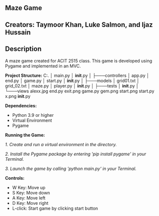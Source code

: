 ## Maze Game
## Creators: Taymoor Khan, Luke Salmon, and Ijaz Hussain

## Description
A maze game created for ACIT 2515 class.
This game is developed using Pygame and implemented in an MVC.

**Project Structure:**
C:.
│   main.py
│   __init__.py
│
├───controllers
│       app.py
│       end.py
│       game.py
│       start.py
│       __init__.py
│
├───models
│       grid01.txt
│       grid_02.txt
│       maze.py
│       player.py
│       __init__.py
│
├───tests
│       __init__.py
│
└───views
        alexx.jpg
        end.py
        exit.png
        game.py
        gem.png
        start.png
        start.py
        x.png
        __init__.py

**Dependencies:**
* Python 3.9 or higher
* Virtual Environment
* Pygame 

**Running the Game:**

*1. Create and run a virtual environment in the directory.*

*2. Install the Pygame package by entering 'pip install pygame' in your Terminal.*

*3. Launch the game by calling 'python main.py' in your Terminal.*

**Controls:**
* W Key: Move up
* S Key: Move down
* A Key: Move left
* D Key: Move right
* L-click: Start game by clicking start button
